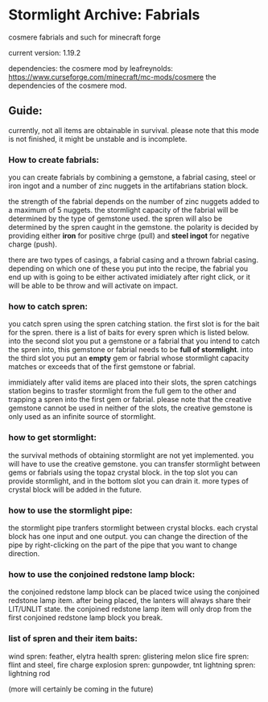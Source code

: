 # Stormlight Archive: Fabrials

cosmere fabrials and such for minecraft forge

current version: 1.19.2

dependencies:
the cosmere mod by leafreynolds: https://www.curseforge.com/minecraft/mc-mods/cosmere
the dependencies of the cosmere mod.

## Guide:
currently, not all items are obtainable in survival.
please note that this mode is not finished, it might be unstable and is incomplete.

### How to create fabrials:
you can create fabrials by combining a gemstone, a fabrial casing, steel or iron ingot and a number of zinc nuggets in the artifabrians station block.

the strength of the fabrial depends on the number of zinc nuggets added to a maximum of 5 nuggets.
the stormlight capacity of the fabrial will be determined by the type of gemstone used.
the spren will also be determined by the spren caught in the gemstone.
the polarity is decided by providing either **iron** for positive chrge (pull) and **steel ingot** for negative charge (push).

there are two types of casings, a fabrial casing and a thrown fabrial casing. depending on which one of these you put into the recipe, the fabrial you end up with is going to be either activated imidiately after right click, or it will be able to be throw and will activate on impact.

### how to catch spren:
you catch spren using the spren catching station. the first slot is for the bait for the spren. there is a list of baits for every spren which is listed below.
into the second slot you put a gemstone or a fabrial that you intend to catch the spren into, this gemstone or fabrial needs to be **full of stormlight**.
into the third slot you put an **empty** gem or fabrial whose stormlight capacity matches or exceeds that of the first gemstone or fabrial.

immidiately after valid items are placed into their slots, the spren catchings station begins to trasfer stormlight from the full gem to the other and trapping a spren into the first gem or fabrial.
please note that the creative gemstone cannot be used in neither of the slots, the creative gemstone is only used as an infinite source of stormlight.

### how to get stormlight:
the survival methods of obtaining stormlight are not yet implemented. you will have to use the creative gemstone.
you can transfer stormlight between gems or fabrials using the topaz crystal block. in the top slot you can provide stormlight, and in the bottom slot you can drain it.
more types of crystal block will be added in the future.

### how to use the stormlight pipe:
the stormlight pipe tranfers stormlight between crystal blocks. each crystal block has one input and one output.
you can change the direction of the pipe by right-clicking on the part of the pipe that you want to change direction.

### how to use the conjoined redstone lamp block:
the conjoined redstone lamp block can be placed twice using the conjoined redstone lamp item. after being placed, the lanters will always share their LIT/UNLIT state.
the conjoined redstone lamp item will only drop from the first conjoined redstone lamp block you break.

### list of spren and their item baits:

wind spren: feather, elytra
health spren: glistering melon slice
fire spren: flint and steel, fire charge
explosion spren: gunpowder, tnt
lightning spren: lightning rod

(more will certainly be coming in the future)



